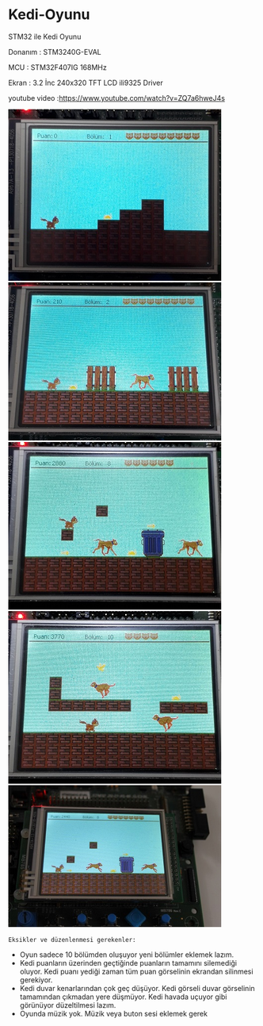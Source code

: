 # Kedi-Oyunu

STM32 ile Kedi Oyunu

Donanım   : STM3240G-EVAL

MCU       : STM32F407IG 168MHz

Ekran     : 3.2 İnc 240x320 TFT LCD ili9325 Driver

youtube video :https://www.youtube.com/watch?v=ZQ7a6hweJ4s


![gorsel1](https://github.com/TolRed/Kedi-Oyunu/blob/main/gorsel1.jpg)
![gorsel2](https://github.com/TolRed/Kedi-Oyunu/blob/main/gorsel2.jpg)
![gorsel3](https://github.com/TolRed/Kedi-Oyunu/blob/main/gorsel3.jpg)
![gorsel4](https://github.com/TolRed/Kedi-Oyunu/blob/main/gorsel4.jpg)
![gorsel5](https://github.com/TolRed/Kedi-Oyunu/blob/main/gorsel5.jpg)


    Eksikler ve düzenlenmesi gerekenler:
*   Oyun sadece 10 bölümden oluşuyor yeni bölümler eklemek lazım.
*   Kedi puanların üzerinden geçtiğinde puanların tamamını silemediği oluyor. 
    Kedi puanı yediği zaman tüm puan görselinin ekrandan silinmesi gerekiyor.
*   Kedi duvar kenarlarından çok geç düşüyor.
    Kedi görseli duvar görselinin tamamından çıkmadan yere düşmüyor.
    Kedi havada uçuyor gibi görünüyor düzeltilmesi lazım.
*   Oyunda müzik yok. Müzik veya buton sesi eklemek gerek

